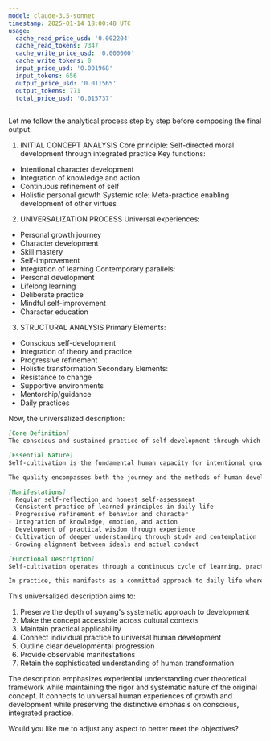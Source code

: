 ```yaml
---
model: claude-3.5-sonnet
timestamp: 2025-01-14 18:00:48 UTC
usage:
  cache_read_price_usd: '0.002204'
  cache_read_tokens: 7347
  cache_write_price_usd: '0.000000'
  cache_write_tokens: 0
  input_price_usd: '0.001968'
  input_tokens: 656
  output_price_usd: '0.011565'
  output_tokens: 771
  total_price_usd: '0.015737'
---
```


Let me follow the analytical process step by step before composing the final output.

1. INITIAL CONCEPT ANALYSIS
Core principle: Self-directed moral development through integrated practice
Key functions:
- Intentional character development
- Integration of knowledge and action
- Continuous refinement of self
- Holistic personal growth
Systemic role: Meta-practice enabling development of other virtues

2. UNIVERSALIZATION PROCESS
Universal experiences:
- Personal growth journey
- Character development
- Skill mastery
- Self-improvement
- Integration of learning
Contemporary parallels:
- Personal development
- Lifelong learning
- Deliberate practice
- Mindful self-improvement
- Character education

3. STRUCTURAL ANALYSIS
Primary Elements:
- Conscious self-development
- Integration of theory and practice
- Progressive refinement
- Holistic transformation
Secondary Elements:
- Resistance to change
- Supportive environments
- Mentorship/guidance
- Daily practices

Now, the universalized description:

```markdown
[Core Definition]
The conscious and sustained practice of self-development through which one intentionally cultivates character, refines understanding, and integrates knowledge with action. It represents the active process of becoming one's best self through continuous learning, practice, and reflection.

[Essential Nature]
Self-cultivation is the fundamental human capacity for intentional growth and development. It operates through the dynamic interaction between understanding and practice, where intellectual insights are transformed into embodied wisdom through conscious application. This process involves both internal refinement (clarity of mind, emotional maturity, moral sensitivity) and external manifestation (behavior, relationships, practical wisdom).

The quality encompasses both the journey and the methods of human development, recognizing that genuine growth requires active engagement, systematic practice, and integrated application across all aspects of life.

[Manifestations]
- Regular self-reflection and honest self-assessment
- Consistent practice of learned principles in daily life
- Progressive refinement of behavior and character
- Integration of knowledge, emotion, and action
- Development of practical wisdom through experience
- Cultivation of deeper understanding through study and contemplation
- Growing alignment between ideals and actual conduct

[Functional Description]
Self-cultivation operates through a continuous cycle of learning, practice, reflection, and integration. It begins with conscious intention and proceeds through deliberate engagement with growth opportunities, whether formal study, practical challenges, or relationship dynamics. This process gradually transforms theoretical understanding into embodied wisdom through persistent application and reflection, creating an upward spiral of development where each achievement becomes the foundation for further growth.

In practice, this manifests as a committed approach to daily life where every interaction becomes an opportunity for growth. It involves maintaining awareness during routine activities, consciously practicing virtuous behavior, reflecting on experiences, and gradually refining one's character through consistent effort. This quality enables the transformation of abstract ideals into lived reality through patient, persistent practice.
```

This universalized description aims to:
1. Preserve the depth of suyang's systematic approach to development
2. Make the concept accessible across cultural contexts
3. Maintain practical applicability
4. Connect individual practice to universal human development
5. Outline clear developmental progression
6. Provide observable manifestations
7. Retain the sophisticated understanding of human transformation

The description emphasizes experiential understanding over theoretical framework while maintaining the rigor and systematic nature of the original concept. It connects to universal human experiences of growth and development while preserving the distinctive emphasis on conscious, integrated practice.

Would you like me to adjust any aspect to better meet the objectives?